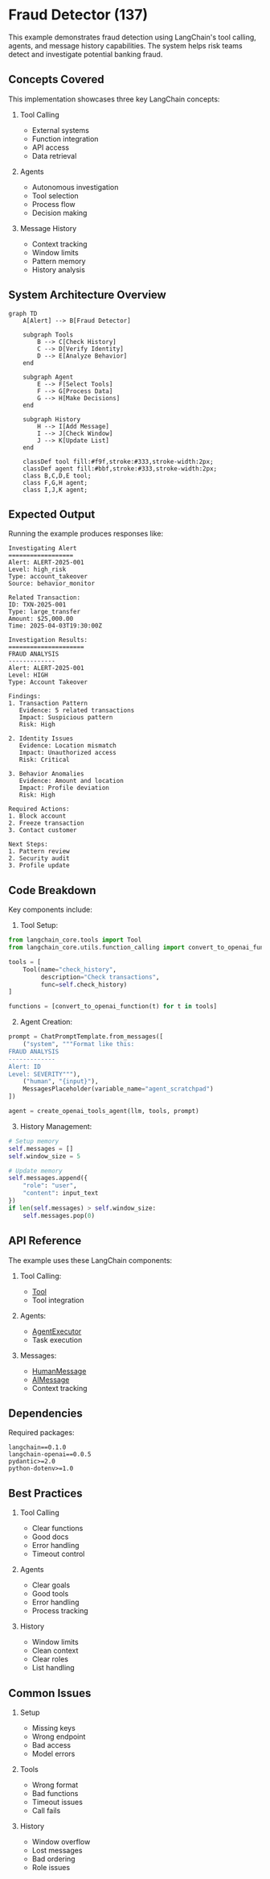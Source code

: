 # Fraud Detector (137)

This example demonstrates fraud detection using LangChain's tool calling, agents, and message history capabilities. The system helps risk teams detect and investigate potential banking fraud.

## Concepts Covered

This implementation showcases three key LangChain concepts:

1. Tool Calling
   - External systems
   - Function integration
   - API access
   - Data retrieval

2. Agents
   - Autonomous investigation
   - Tool selection
   - Process flow
   - Decision making

3. Message History
   - Context tracking
   - Window limits
   - Pattern memory
   - History analysis

## System Architecture Overview

```mermaid
graph TD
    A[Alert] --> B[Fraud Detector]
    
    subgraph Tools
        B --> C[Check History]
        C --> D[Verify Identity]
        D --> E[Analyze Behavior]
    end
    
    subgraph Agent
        E --> F[Select Tools]
        F --> G[Process Data]
        G --> H[Make Decisions]
    end
    
    subgraph History
        H --> I[Add Message]
        I --> J[Check Window]
        J --> K[Update List]
    end

    classDef tool fill:#f9f,stroke:#333,stroke-width:2px;
    classDef agent fill:#bbf,stroke:#333,stroke-width:2px;
    class B,C,D,E tool;
    class F,G,H agent;
    class I,J,K agent;
```

## Expected Output

Running the example produces responses like:

```
Investigating Alert
==================
Alert: ALERT-2025-001
Level: high_risk
Type: account_takeover
Source: behavior_monitor

Related Transaction:
ID: TXN-2025-001
Type: large_transfer
Amount: $25,000.00
Time: 2025-04-03T19:30:00Z

Investigation Results:
=====================
FRAUD ANALYSIS
-------------
Alert: ALERT-2025-001
Level: HIGH
Type: Account Takeover

Findings:
1. Transaction Pattern
   Evidence: 5 related transactions
   Impact: Suspicious pattern
   Risk: High

2. Identity Issues
   Evidence: Location mismatch
   Impact: Unauthorized access
   Risk: Critical

3. Behavior Anomalies
   Evidence: Amount and location
   Impact: Profile deviation
   Risk: High

Required Actions:
1. Block account
2. Freeze transaction
3. Contact customer

Next Steps:
1. Pattern review
2. Security audit
3. Profile update
```

## Code Breakdown

Key components include:

1. Tool Setup:
```python
from langchain_core.tools import Tool
from langchain_core.utils.function_calling import convert_to_openai_function

tools = [
    Tool(name="check_history",
         description="Check transactions",
         func=self.check_history)
]

functions = [convert_to_openai_function(t) for t in tools]
```

2. Agent Creation:
```python
prompt = ChatPromptTemplate.from_messages([
    ("system", """Format like this:
FRAUD ANALYSIS
-------------
Alert: ID
Level: SEVERITY"""),
    ("human", "{input}"),
    MessagesPlaceholder(variable_name="agent_scratchpad")
])

agent = create_openai_tools_agent(llm, tools, prompt)
```

3. History Management:
```python
# Setup memory
self.messages = []
self.window_size = 5

# Update memory
self.messages.append({
    "role": "user",
    "content": input_text
})
if len(self.messages) > self.window_size:
    self.messages.pop(0)
```

## API Reference

The example uses these LangChain components:

1. Tool Calling:
   - [Tool](https://api.python.langchain.com/en/latest/tools/langchain_core.tools.tool.Tool.html)
   - Tool integration

2. Agents:
   - [AgentExecutor](https://api.python.langchain.com/en/latest/agents/langchain.agents.agent.AgentExecutor.html)
   - Task execution

3. Messages:
   - [HumanMessage](https://api.python.langchain.com/en/latest/messages/langchain_core.messages.human.HumanMessage.html)
   - [AIMessage](https://api.python.langchain.com/en/latest/messages/langchain_core.messages.ai.AIMessage.html)
   - Context tracking

## Dependencies

Required packages:
```
langchain==0.1.0
langchain-openai==0.0.5
pydantic>=2.0
python-dotenv>=1.0
```

## Best Practices

1. Tool Calling
   - Clear functions
   - Good docs
   - Error handling
   - Timeout control

2. Agents
   - Clear goals
   - Good tools
   - Error handling
   - Process tracking

3. History
   - Window limits
   - Clean context
   - Clear roles
   - List handling

## Common Issues

1. Setup
   - Missing keys
   - Wrong endpoint
   - Bad access
   - Model errors

2. Tools
   - Wrong format
   - Bad functions
   - Timeout issues
   - Call fails

3. History
   - Window overflow
   - Lost messages
   - Bad ordering
   - Role issues